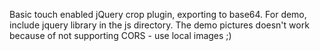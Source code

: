 Basic touch enabled jQuery crop plugin, exporting to base64.
For demo, include jquery library in the js directory.
The demo pictures doesn't work because of not supporting CORS - use local images ;)
